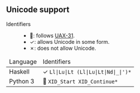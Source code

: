 ## Unicode support

<dl>
<dt>Identifiers</dt>
<dd>
    <ul>
    <li>💯: follows <a href="http://www.unicode.org/reports/tr31/">UAX-31</a>.</li>
    <li>✓: allows Unicode in some form.</li>
    <li>✗: does not allow Unicode.</li>
    </ul>
</dd>
</dl>

<table>
  <thead>
    <td>Language</td>
    <td>Identifiers</td>
  </thead>
<tbody>
<tr>
  <td>Haskell</td>
  <td>✓ <code>Ll|Lu|Lt (Ll|Lu|Lt|Nd|_|')*</code></td>
</tr>
<tr>
  <td>Python 3</td>
  <td>💯 <code>XID_Start XID_Continue*</code></td>
</tr>
</trow>
</tbody>
</table>